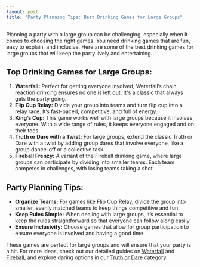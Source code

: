 ```yaml
---
layout: post
title: "Party Planning Tips: Best Drinking Games for Large Groups"
---
```


Planning a party with a large group can be challenging, especially when it comes to choosing the right games. You need drinking games that are fun, easy to explain, and inclusive. Here are some of the best drinking games for large groups that will keep the party lively and entertaining.

## Top Drinking Games for Large Groups:
1. **Waterfall:** Perfect for getting everyone involved, Waterfall’s chain reaction drinking ensures no one is left out. It's a classic that always gets the party going.
2. **Flip Cup Relay:** Divide your group into teams and turn flip cup into a relay race. It’s fast-paced, competitive, and full of energy.
3. **King’s Cup:** This game works well with large groups because it involves everyone. With a wide range of rules, it keeps everyone engaged and on their toes.
4. **Truth or Dare with a Twist:** For large groups, extend the classic Truth or Dare with a twist by adding group dares that involve everyone, like a group dance-off or a collective task.
5. **Fireball Frenzy:** A variant of the Fireball drinking game, where large groups can participate by dividing into smaller teams. Each team competes in challenges, with losing teams taking a shot.

## Party Planning Tips:
- **Organize Teams:** For games like Flip Cup Relay, divide the group into smaller, evenly matched teams to keep things competitive and fun.
- **Keep Rules Simple:** When dealing with large groups, it’s essential to keep the rules straightforward so that everyone can follow along easily.
- **Ensure Inclusivity:** Choose games that allow for group participation to ensure everyone is involved and having a good time.

These games are perfect for large groups and will ensure that your party is a hit. For more ideas, check out our detailed guides on [Waterfall](#) and [Fireball](#), and explore daring options in our [Truth or Dare](https://drinkingdojo.com/games/truth-or-dare) category.

